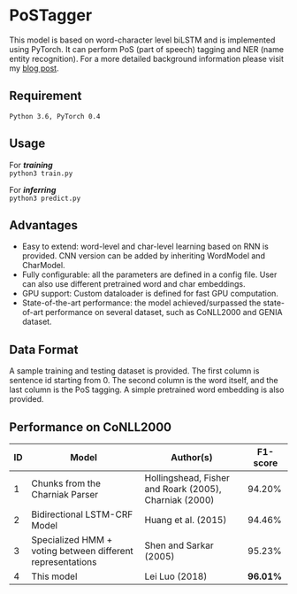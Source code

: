 # PoSTagger
This model is based on word-character level biLSTM and is implemented using PyTorch. It can perform PoS (part of speech) tagging and NER (name entity recognition). For a more detailed background information please visit my [blog post](http://leiluoray.com/2018/10/20/Part-of-Speech-Tagging/).
## Requirement
```
Python 3.6, PyTorch 0.4
```
## Usage
For ***training*** <br>
`python3 train.py`

For ***inferring*** <br>
`python3 predict.py`

## Advantages
* Easy to extend: word-level and char-level learning based on RNN is provided. CNN version can be added by inheriting WordModel and CharModel.
* Fully configurable: all the parameters are defined in a config file. User can also use different pretrained word and char embeddings.
* GPU support: Custom dataloader is defined for fast GPU computation.
* State-of-the-art performance: the model achieved/surpassed the state-of-art performance on several dataset, such as CoNLL2000 and GENIA dataset.


## Data Format
A sample training and testing dataset is provided. The first column is sentence id starting from 0. The second column is the word itself, and the last column is the PoS tagging. A simple pretrained word embedding is also provided.

## Performance on CoNLL2000
|ID| Model |Author(s)|F1-score   
|---|--------- | -------- | --------
|1| Chunks from the Charniak Parser | Hollingshead, Fisher and Roark (2005), Charniak (2000)|94.20%
|2| Bidirectional LSTM-CRF Model |Huang et al. (2015)| 94.46%
|3| Specialized HMM + voting between different representations | Shen and Sarkar (2005)| 95.23%
|4| This model | Lei Luo (2018)|**96.01%** 
